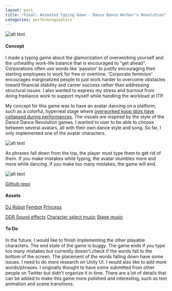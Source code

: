 ```yaml
---
layout: post
title: "Final: Animated Typing Game - Dance Dance Worker's Revolution"
categories: performingavatars
---
```


![alt text](https://raw.githubusercontent.com/jirrian/jirrian.github.io/master/images/performingavatars/final/Capture2.PNG)
#### Concept ####
I made a typing game about the glamorization of overworking yourself and the unhealthy work-life balance that is encouraged to "get ahead". Corporations often use words like 'passion' to justify encouraging their starting employees to work for free or overtime. 'Corporate feminism' encourages marginalized people to just work harder to overcome obstacles toward financial stability and career success rather than addressing structural issues. I also wanted to express my stress and burnout from doing freelance work to support myself while handling the workload at ITP.

My concept for this game was to have an avatar dancing on a platform, such as a colorful, hyperreal stage where [overworked kpop idols have collapsed during performances](https://www.youtube.com/watch?v=c9wbQTvfxMA). The visuals are inspired by the style of the Dance Dance Revolution games. I wanted to user to be able to choose between several avatars, all with their own dance style and song.
So far, I only implemented one of the avatar characters.

![alt text](https://raw.githubusercontent.com/jirrian/jirrian.github.io/master/images/performingavatars/final/Capture.PNG)

As phrases fall down from the top, the player must type them to get rid of them. If you make mistakes while typing, the avatar stumbles more and more while dancing. If you make too many mistakes, the game will end.

![alt text](https://raw.githubusercontent.com/jirrian/jirrian.github.io/master/images/performingavatars/final/Capture3.PNG)

[Github repo](https://github.com/jirrian/danceDanceWorkersRevolution)

#### Assets ####
[DJ Robot](https://poly.google.com/view/0Zsm0cXMTY9)
[Fembot](https://sketchfab.com/models/fe44feb70b7c4bd79b3ca59f635e02f0)
[Princess](https://sketchfab.com/models/6da8ab0342f3435b8938b4dad5c67b1b)

[DDR Sound effects](https://www.youtube.com/watch?v=wU2hrykVAtg)
[Character select music](https://soundcloud.com/planeteuphorique/d-tiffany-feel-u)
[Stage music](https://soundcloud.com/taaronmusic/work-remix)

#### To Do ####
In the future, I would like to finish implementing the other playable characters.
The end state of the game is buggy. The game ends if you type too many mistakes but currently doesn't check if the words fall to the bottom of the screen.
The placement of the words falling down have some issues. I need to do more research on Unity UI. I would also like to add more words/phrases. I originally thought to have some submitted from other people on Twitter but didn't organize it in time.
There are a lot of details that can be added to make this game more polished and interesting, such as text animation and scene transitions.
